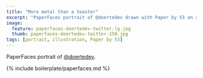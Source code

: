 ```yaml
---
title: "More metal than a toaster"
excerpt: "PaperFaces portrait of @doertedev drawn with Paper by 53 on an iPad."
image: 
  feature: paperfaces-doertedev-twitter-lg.jpg
  thumb: paperfaces-doertedev-twitter-150.jpg
tags: [portrait, illustration, Paper by 53]
---
```


PaperFaces portrait of [@doertedev](http://twitter.com/doertedev).

{% include boilerplate/paperfaces.md %}